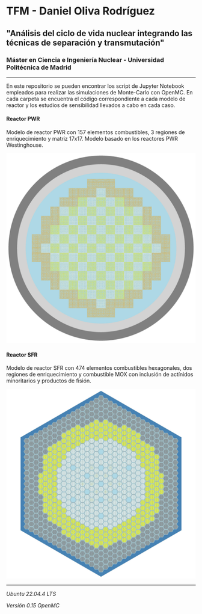 # TFM - Daniel Oliva Rodríguez
## "Análisis del ciclo de vida nuclear integrando las técnicas de separación y transmutación"
### Máster en Ciencia e Ingeniería Nuclear - Universidad Politécnica de Madrid

------

En este repositorio se pueden encontrar los script de Jupyter Notebook empleados para realizar las simulaciones de Monte-Carlo con OpenMC. En cada carpeta se encuentra el código correspondiente a cada modelo de reactor y los estudios de sensibilidad llevados a cabo en cada caso.

#### Reactor PWR
Modelo de reactor PWR con 157 elementos combustibles, 3 regiones de enriquecimiento y matriz 17x17. Modelo basado en los reactores PWR Westinghouse.

<p algin="center">
    <img src="https://github.com/DanielOlivaRodriguez/TFM-IngenieriaNuclear/blob/main/Reactor_PWR/pwr_core.jpg">
</p>

#### Reactor SFR
Modelo de reactor SFR con 474 elementos combustibles hexagonales, dos regiones de enriquecimiento y combustible MOX con inclusión de actínidos minoritarios y productos de fisión. 

 <p algin="center">
    <img src="https://github.com/DanielOlivaRodriguez/TFM-IngenieriaNuclear/blob/main/Reactor_SFR/sfr_core.jpg">
</p>

------
*Ubuntu 22.04.4 LTS*

*Versión 0.15 OpenMC*